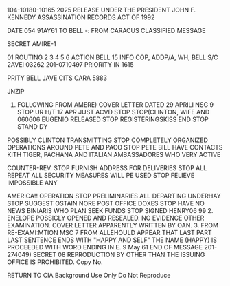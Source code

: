 104-10180-10165  2025 RELEASE UNDER THE PRESIDENT JOHN F. KENNEDY ASSASSINATION RECORDS ACT OF 1992

DATE
054
91AY61
TO
BELL
-:
FROM
CARACUS
CLASSIFIED MESSAGE

SECRET
AMIRE-1

01
ROUTING
2
3
4
5
6
ACTION BELL 15
INFO
COP, ADDP/A, WH, BELL S/C
2AVEI 03262
201-0710497
PRIORITY
IN 1615

PRITY BELL JAVE CITS CARA 5883

JNZIP

1. FOLLOWING FROM AMERE) COVER LETTER DATED 29 APRILI
NSG 9 STOP UR H/T 17 APR JUST ACVD STOP STOP(CLINTON, WIFE AND 060606
EUGENIO RELEASED STOP REGISTERINGSKISS END STOP STAND DY

POSSIBLY CLINTON TRANSMITTING STOP COMPLETELY ORGANIZED
OPERATIONS AROUND PETE AND PACO STOP PETE BILL HAVE CONTACTS
KITH TIGER, PACHANA AND ITALIAN AMBASSADORES WHO VERY ACTIVE

COUNTER-REV. STOP FURNISH ADDRESS FOR DELIVERIES STOP ALL REPEAT
ALL SECURITY MEASURES WILL PE USED STOP FELIEVE IMPOSSIBLE ANY

AMERICA!! OPERATION STOP PRELIMINARIES ALL DEPARTING UNDERHAY
STOP SUGGEST OSTAIN NORE POST OFFICE DOXES STOP HAVE NO NEWS
BINIARIS WHO PLAN SEEK FUNDS STOP SIGNED HENRY06 99
2. ENELOPE POSSICLY OPENED AND RESEALED. NO EVIDENCE OTHER
ΕΧΑΜΙΝΑΤΙΟΝ. COVER LETTER APPARENTLY WRITTEN BY OAN.
3. FROM RE-EXAMI:MTION MSC 7 FROM ALLEHOULD APPEAR THAT
LAST PART LAST SENTENCE ENDS WITH "HAPPY AND SELF" THE NAME
(HAPPY) IS PROCEEDED WITH WORD ENDING IN E. 9 May 61
END OF MESSAGE 201-274049)
SECRET
08
REPRODUCTION BY OTHER THAN THE ISSUING OFFICE IS PROHIBITED. Copy No.

RETURN TO CIA
Background Use Only
Do Not Reproduce
